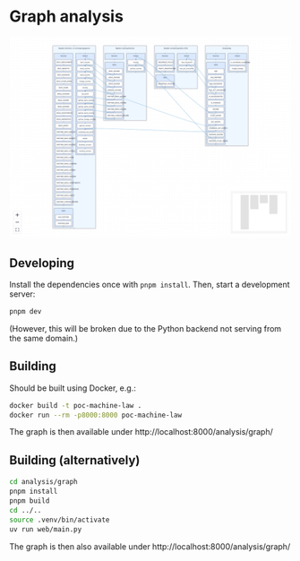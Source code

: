 # Graph analysis

![Screenshot](static/img/screenshot.png)

## Developing

Install the dependencies once with `pnpm install`. Then, start a development server:

```sh
pnpm dev
```

(However, this will be broken due to the Python backend not serving from the same domain.)

## Building

Should be built using Docker, e.g.:

```sh
docker build -t poc-machine-law .
docker run --rm -p8000:8000 poc-machine-law
```

The graph is then available under http://localhost:8000/analysis/graph/

## Building (alternatively)

```sh
cd analysis/graph
pnpm install
pnpm build
cd ../..
source .venv/bin/activate
uv run web/main.py
```

The graph is then also available under http://localhost:8000/analysis/graph/
